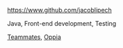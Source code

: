 
<!-- Give link to your github home page -->
<span id="github">https://www.github.com/jacoblipech</span>

<!-- Give up to 3 expertise areas that you claim credit for -->
<span id="areas">Java, Front-end development, Testing</span>

<!-- Give your internal and external projects related to the module -->
<span id="projects">[Teammates](https://github.com/TEAMMATES/teammates), [Oppia](https://github.com/oppia/oppia)</span>